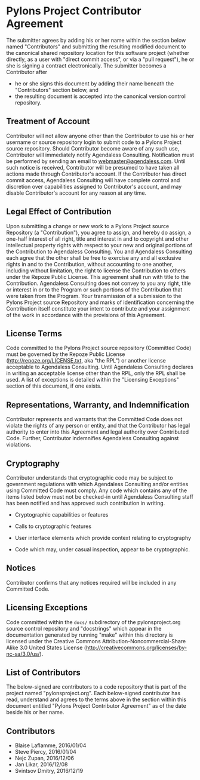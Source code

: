 # Pylons Project Contributor Agreement

The submitter agrees by adding his or her name within the section below named "Contributors" and submitting the resulting modified document to the canonical shared repository location for this software project (whether directly, as a user with "direct commit access", or via a "pull request"), he or she is signing a contract electronically. The submitter becomes a Contributor after 

- he or she signs this document by adding their name beneath the "Contributors" section below, and
- the resulting document is accepted into the canonical version control repository.

## Treatment of Account

Contributor will not allow anyone other than the Contributor to use his or her username or source repository login to submit code to a Pylons Project source repository. Should Contributor become aware of any such use, Contributor will immediately notify Agendaless Consulting. Notification must be performed by sending an email to webmaster@agendaless.com. Until such notice is received, Contributor will be presumed to have taken all actions made through Contributor's account. If the Contributor has direct commit access, Agendaless Consulting will have complete control and discretion over capabilities assigned to Contributor's account, and may disable Contributor's account for any reason at any time.

## Legal Effect of Contribution

Upon submitting a change or new work to a Pylons Project source Repository (a "Contribution"), you agree to assign, and hereby do assign, a one-half interest of all right, title and interest in and to copyright and other intellectual property rights with respect to your new and original portions of the Contribution to Agendaless Consulting. You and Agendaless Consulting each agree that the other shall be free to exercise any and all exclusive rights in and to the Contribution, without accounting to one another, including without limitation, the right to license the Contribution to others under the Repoze Public License. This agreement shall run with title to the Contribution. Agendaless Consulting does not convey to you any right, title or interest in or to the Program or such portions of the Contribution that were taken from the Program. Your transmission of a submission to the Pylons Project source Repository and marks of identification concerning the Contribution itself constitute your intent to contribute and your assignment of the work in accordance with the provisions of this Agreement.

## License Terms

Code committed to the Pylons Project source repository (Committed Code) must be governed by the Repoze Public License (http://repoze.org/LICENSE.txt, aka "the RPL") or another license acceptable to Agendaless Consulting. Until Agendaless Consulting declares in writing an acceptable license other than the RPL, only the RPL shall be used. A list of exceptions is detailed within the "Licensing Exceptions" section of this document, if one exists.

## Representations, Warranty, and Indemnification

Contributor represents and warrants that the Committed Code does not violate the rights of any person or entity, and that the Contributor has legal authority to enter into this Agreement and legal authority over Contributed Code. Further, Contributor indemnifies Agendaless Consulting against violations.

## Cryptography

Contributor understands that cryptographic code may be subject to government regulations with which Agendaless Consulting and/or entities using Committed Code must comply. Any code which contains any of the items listed below must not be checked-in until Agendaless Consulting staff has been notified and has approved such contribution in writing.

- Cryptographic capabilities or features

- Calls to cryptographic features

- User interface elements which provide context relating to cryptography

- Code which may, under casual inspection, appear to be cryptographic.

## Notices

Contributor confirms that any notices required will be included in any Committed Code.

## Licensing Exceptions

Code committed within the ``docs/`` subdirectory of the pylonsproject.org source control repository and "docstrings" which appear in the documentation generated by running "make" within this directory is licensed under the Creative Commons Attribution-Noncommercial-Share Alike 3.0 United States License (http://creativecommons.org/licenses/by-nc-sa/3.0/us/).

## List of Contributors

The below-signed are contributors to a code repository that is part of the project named "pylonsproject.org". Each below-signed contributor has read, understand and agrees to the terms above in the section within this document entitled "Pylons Project Contributor Agreement" as of the date beside his or her name.

## Contributors

- Blaise Laflamme, 2016/01/04
- Steve Piercy, 2016/01/04
- Nejc Zupan, 2016/12/06
- Jan Likar, 2016/12/08
- Svintsov Dmitry, 2016/12/19
